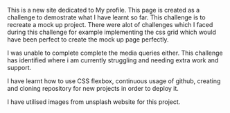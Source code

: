 This is a new site dedicated to My profile. 
This page is created as a challenge to demostrate what I have learnt so far. This challenge is to recreate a mock up project. 
There were alot of challenges which I faced during this challenge for example implementing the css grid which would have been perfect to create the mock up page perfectly. 

I was unable to complete complete the media queries either. This challenge has identified where i am currently struggling and needing extra work and support. 

I have learnt how to use CSS flexbox, continuous usage of github, creating and cloning repository for new projects in order to deploy it. 

I have utilised images from unsplash website for this project. 